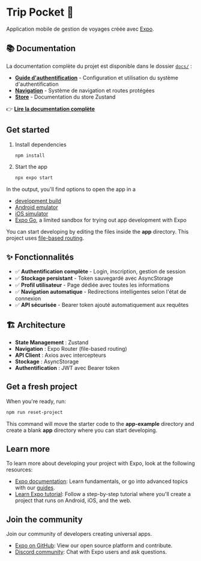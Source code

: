 # Trip Pocket 🎒

Application mobile de gestion de voyages créée avec [Expo](https://expo.dev).

## 📚 Documentation

La documentation complète du projet est disponible dans le dossier [`docs/`](./docs/) :

- **[Guide d'authentification](./docs/AUTHENTICATION_SETUP.md)** - Configuration et utilisation du système d'authentification
- **[Navigation](./docs/NAVIGATION_UPDATE.md)** - Système de navigation et routes protégées
- **[Store](./docs/STORE.md)** - Documentation du store Zustand

👉 **[Lire la documentation complète](./docs/README.md)**

## Get started

1. Install dependencies

   ```bash
   npm install
   ```

2. Start the app

   ```bash
   npx expo start
   ```

In the output, you'll find options to open the app in a

- [development build](https://docs.expo.dev/develop/development-builds/introduction/)
- [Android emulator](https://docs.expo.dev/workflow/android-studio-emulator/)
- [iOS simulator](https://docs.expo.dev/workflow/ios-simulator/)
- [Expo Go](https://expo.dev/go), a limited sandbox for trying out app development with Expo

You can start developing by editing the files inside the **app** directory. This project uses [file-based routing](https://docs.expo.dev/router/introduction).

## ✨ Fonctionnalités

- ✅ **Authentification complète** - Login, inscription, gestion de session
- ✅ **Stockage persistant** - Token sauvegardé avec AsyncStorage
- ✅ **Profil utilisateur** - Page dédiée avec toutes les informations
- ✅ **Navigation automatique** - Redirections intelligentes selon l'état de connexion
- ✅ **API sécurisée** - Bearer token ajouté automatiquement aux requêtes

## 🏗️ Architecture

- **State Management** : Zustand
- **Navigation** : Expo Router (file-based routing)
- **API Client** : Axios avec intercepteurs
- **Stockage** : AsyncStorage
- **Authentification** : JWT avec Bearer token

## Get a fresh project

When you're ready, run:

```bash
npm run reset-project
```

This command will move the starter code to the **app-example** directory and create a blank **app** directory where you can start developing.

## Learn more

To learn more about developing your project with Expo, look at the following resources:

- [Expo documentation](https://docs.expo.dev/): Learn fundamentals, or go into advanced topics with our [guides](https://docs.expo.dev/guides).
- [Learn Expo tutorial](https://docs.expo.dev/tutorial/introduction/): Follow a step-by-step tutorial where you'll create a project that runs on Android, iOS, and the web.

## Join the community

Join our community of developers creating universal apps.

- [Expo on GitHub](https://github.com/expo/expo): View our open source platform and contribute.
- [Discord community](https://chat.expo.dev): Chat with Expo users and ask questions.
